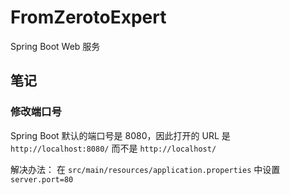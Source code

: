 # FromZerotoExpert

Spring Boot Web 服务

## 笔记
### 修改端口号
Spring Boot 默认的端口号是 8080，因此打开的 URL 是 `http://localhost:8080/` 而不是 `http://localhost/`

解决办法： 在 `src/main/resources/application.properties` 中设置 `server.port=80`


